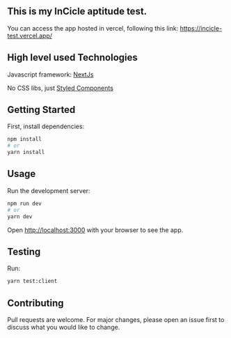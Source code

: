 ## This is my InCicle aptitude test.

You can access the app hosted in vercel, following this link: https://incicle-test.vercel.app/

## High level used Technologies

Javascript framework: <a href="https://nextjs.org/">NextJs</a>

No CSS libs, just <a href="https://styled-components.com/">Styled Components</a>

## Getting Started

First, install dependencies:

```bash
npm install
# or
yarn install
```

## Usage

Run the development server:

```bash
npm run dev
# or
yarn dev
```

Open [http://localhost:3000](http://localhost:3000) with your browser to see the app.

## Testing

Run:

```bash
yarn test:client
```

## Contributing

Pull requests are welcome. For major changes, please open an issue first to discuss what you would like to change.
